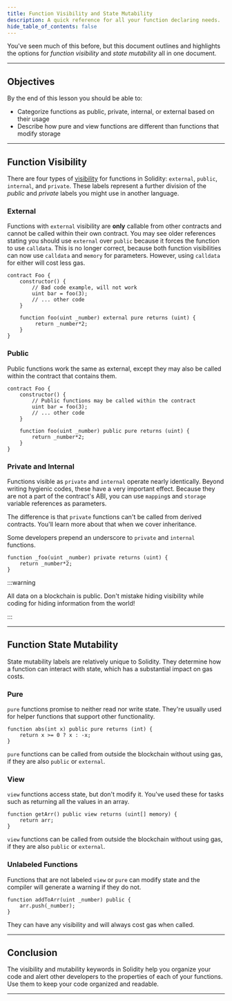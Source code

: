 ```yaml
---
title: Function Visibility and State Mutability
description: A quick reference for all your function declaring needs.
hide_table_of_contents: false
---
```


You've seen much of this before, but this document outlines and highlights the options for _function visibility_ and _state mutability_ all in one document.

---

## Objectives

By the end of this lesson you should be able to:

- Categorize functions as public, private, internal, or external based on their usage
- Describe how pure and view functions are different than functions that modify storage

---

## Function Visibility

There are four types of [visibility] for functions in Solidity: `external`, `public`, `internal`, and `private`. These labels represent a further division of the _public_ and _private_ labels you might use in another language.

### External

Functions with `external` visibility are **only** callable from other contracts and cannot be called within their own contract. You may see older references stating you should use `external` over `public` because it forces the function to use `calldata`. This is no longer correct, because both function visibilities can now use `calldata` and `memory` for parameters. However, using `calldata` for either will cost less gas.

```solidity
contract Foo {
    constructor() {
        // Bad code example, will not work
        uint bar = foo(3);
        // ... other code
    }

    function foo(uint _number) external pure returns (uint) {
         return _number*2;
    }
}
```

### Public

Public functions work the same as external, except they may also be called within the contract that contains them.

```solidity
contract Foo {
    constructor() {
        // Public functions may be called within the contract
        uint bar = foo(3);
        // ... other code
    }

    function foo(uint _number) public pure returns (uint) {
        return _number*2;
    }
}
```

### Private and Internal

Functions visible as `private` and `internal` operate nearly identically. Beyond writing hygienic codes, these have a very important effect. Because they are not a part of the contract's ABI, you can use `mapping`s and `storage` variable references as parameters.

The difference is that `private` functions can't be called from derived contracts. You'll learn more about that when we cover inheritance.

Some developers prepend an underscore to `private` and `internal` functions.

```solidity
function _foo(uint _number) private returns (uint) {
    return _number*2;
}
```

:::warning

All data on a blockchain is public. Don't mistake hiding visibility while coding for hiding information from the world!

:::

---

## Function State Mutability

State mutability labels are relatively unique to Solidity. They determine how a function can interact with state, which has a substantial impact on gas costs.

### Pure

`pure` functions promise to neither read nor write state. They're usually used for helper functions that support other functionality.

```solidity
function abs(int x) public pure returns (int) {
    return x >= 0 ? x : -x;
}
```

`pure` functions can be called from outside the blockchain without using gas, if they are also `public` or `external`.

### View

`view` functions access state, but don't modify it. You've used these for tasks such as returning all the values in an array.

```solidity
function getArr() public view returns (uint[] memory) {
    return arr;
}
```

`view` functions can be called from outside the blockchain without using gas, if they are also `public` or `external`.

### Unlabeled Functions

Functions that are not labeled `view` or `pure` can modify state and the compiler will generate a warning if they do not.

```solidity
function addToArr(uint _number) public {
    arr.push(_number);
}
```

They can have any visibility and will always cost gas when called.

---

## Conclusion

The visibility and mutability keywords in Solidity help you organize your code and alert other developers to the properties of each of your functions. Use them to keep your code organized and readable.

---

[visibility]: https://docs.soliditylang.org/en/v0.8.17/contracts.html?highlight=pure#function-visibility
